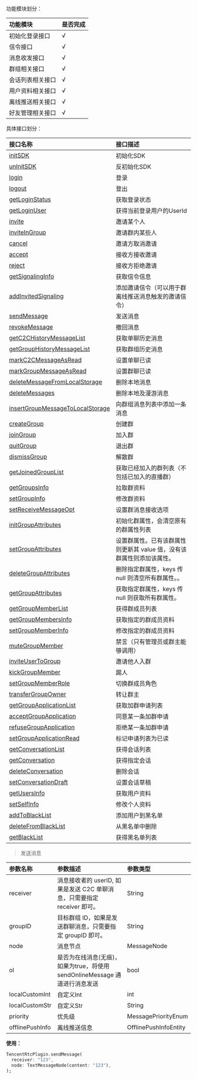 功能模块划分：

| 功能模块        | 是否完成 |
|:---------------|:--------|
| 初始化登录接口   | √       |
| 信令接口        | √       |
| 消息收发接口    | √       |
| 群组相关接口    | √       |
| 会话列表相关接口 | √       |
| 用户资料相关接口 | √       |
| 离线推送相关接口 | √       |
| 好友管理相关接口 | √       |


具体接口划分：

| 接口名称                                                                                         | 接口描述                                                       |
|:------------------------------------------------------------------------------------------------|:--------------------------------------------------------------|
| [initSDK](https://www.yuque.com/jiangjuhong/tencent-im-flutter/dgoz8g)                          | 初始化SDK                                                      |
| [unInitSDK](https://www.yuque.com/jiangjuhong/tencent-im-flutter/ba3xc4)                        | 反初始化SDK                                                    |
| [login](https://www.yuque.com/jiangjuhong/tencent-im-flutter/wpcivd)                            | 登录                                                           |
| [logout](https://www.yuque.com/jiangjuhong/tencent-im-flutter/pngtrp)                           | 登出                                                           |
| [getLoginStatus](https://www.yuque.com/jiangjuhong/tencent-im-flutter/ibx4fz)                   | 获取登录状态                                                    |
| [getLoginUser](https://www.yuque.com/jiangjuhong/tencent-im-flutter/ba12bq)                     | 获得当前登录用户的UserId                                        |
| [invite](https://www.yuque.com/jiangjuhong/tencent-im-flutter/wfmnxa)                           | 邀请某个人                                                     |
| [inviteInGroup](https://www.yuque.com/jiangjuhong/tencent-im-flutter/apvk3r)                    | 邀请群内某些人                                                  |
| [cancel](https://www.yuque.com/jiangjuhong/tencent-im-flutter/rul9zz)                           | 邀请方取消邀请                                                  |
| [accept](https://www.yuque.com/jiangjuhong/tencent-im-flutter/izqr2w)                           | 接收方接收邀请                                                  |
| [reject](https://www.yuque.com/jiangjuhong/tencent-im-flutter/peyqzg)                           | 接收方拒绝邀请                                                  |
| [getSignalingInfo](https://www.yuque.com/jiangjuhong/tencent-im-flutter/tqezf5)                 | 获取信令信息                                                    |
| [addInvitedSignaling](https://www.yuque.com/jiangjuhong/tencent-im-flutter/pbcnge)              | 添加邀请信令（可以用于群离线推送消息触发的邀请信令）                 |
| [sendMessage](https://www.yuque.com/jiangjuhong/tencent-im-flutter/iwzxm0)                      | 发送消息                                                       |
| [revokeMessage](https://www.yuque.com/jiangjuhong/tencent-im-flutter/cmzefm)                    | 撤回消息                                                       |
| [getC2CHistoryMessageList](https://www.yuque.com/jiangjuhong/tencent-im-flutter/zsgx99)         | 获取单聊历史消息                                                |
| [getGroupHistoryMessageList](https://www.yuque.com/jiangjuhong/tencent-im-flutter/uo6i99)       | 获取群组历史消息                                                |
| [markC2CMessageAsRead](https://www.yuque.com/jiangjuhong/tencent-im-flutter/oiic2d)             | 设置单聊已读                                                    |
| [markGroupMessageAsRead](https://www.yuque.com/jiangjuhong/tencent-im-flutter/twt8oh)           | 设置群聊已读                                                    |
| [deleteMessageFromLocalStorage](https://www.yuque.com/jiangjuhong/tencent-im-flutter/)          | 删除本地消息                                                    |
| [deleteMessages](https://www.yuque.com/jiangjuhong/tencent-im-flutter/wu3m16)                   | 删除本地及漫游消息                                              |
| [insertGroupMessageToLocalStorage](https://www.yuque.com/jiangjuhong/tencent-im-flutter/gx2vx5) | 向群组消息列表中添加一条消息                                      |
| [createGroup](https://www.yuque.com/jiangjuhong/tencent-im-flutter/)                            | 创建群                                                         |
| [joinGroup](https://www.yuque.com/jiangjuhong/tencent-im-flutter/)                              | 加入群                                                         |
| [quitGroup](https://www.yuque.com/jiangjuhong/tencent-im-flutter/)                              | 退出群                                                         |
| [dismissGroup](https://www.yuque.com/jiangjuhong/tencent-im-flutter/)                           | 解散群                                                         |
| [getJoinedGroupList](https://www.yuque.com/jiangjuhong/tencent-im-flutter/)                     | 获取已经加入的群列表（不包括已加入的直播群）                        |
| [getGroupsInfo](https://www.yuque.com/jiangjuhong/tencent-im-flutter/)                          | 拉取群资料                                                     |
| [setGroupInfo](https://www.yuque.com/jiangjuhong/tencent-im-flutter/)                           | 修改群资料                                                     |
| [setReceiveMessageOpt](https://www.yuque.com/jiangjuhong/tencent-im-flutter/)                   | 设置群消息接收选项                                              |
| [initGroupAttributes](https://www.yuque.com/jiangjuhong/tencent-im-flutter/)                    | 初始化群属性，会清空原有的群属性列表                               |
| [setGroupAttributes](https://www.yuque.com/jiangjuhong/tencent-im-flutter/)                     | 设置群属性。已有该群属性则更新其 value 值，没有该群属性则添加该属性。 |
| [deleteGroupAttributes](https://www.yuque.com/jiangjuhong/tencent-im-flutter/)                  | 删除指定群属性，keys 传 null 则清空所有群属性。。                  |
| [getGroupAttributes](https://www.yuque.com/jiangjuhong/tencent-im-flutter/)                     | 获取指定群属性，keys 传 null 则获取所有群属性。                    |
| [getGroupMemberList](https://www.yuque.com/jiangjuhong/tencent-im-flutter/)                     | 获得群成员列表                                                  |
| [getGroupMembersInfo](https://www.yuque.com/jiangjuhong/tencent-im-flutter/)                    | 获取指定的群成员资料                                             |
| [setGroupMemberInfo](https://www.yuque.com/jiangjuhong/tencent-im-flutter/)                     | 修改指定的群成员资料                                             |
| [muteGroupMember](https://www.yuque.com/jiangjuhong/tencent-im-flutter/)                        | 禁言（只有管理员或群主能够调用）                                  |
| [inviteUserToGroup](https://www.yuque.com/jiangjuhong/tencent-im-flutter/)                      | 邀请他人入群                                                    |
| [kickGroupMember](https://www.yuque.com/jiangjuhong/tencent-im-flutter/)                        | 踢人                                                           |
| [setGroupMemberRole](https://www.yuque.com/jiangjuhong/tencent-im-flutter/)                     | 切换群成员角色                                                  |
| [transferGroupOwner](https://www.yuque.com/jiangjuhong/tencent-im-flutter/)                     | 转让群主                                                       |
| [getGroupApplicationList](https://www.yuque.com/jiangjuhong/tencent-im-flutter/)                | 获取加群申请列表                                                |
| [acceptGroupApplication](https://www.yuque.com/jiangjuhong/tencent-im-flutter/)                 | 同意某一条加群申请                                              |
| [refuseGroupApplication](https://www.yuque.com/jiangjuhong/tencent-im-flutter/)                 | 拒绝某一条加群申请                                              |
| [setGroupApplicationRead](https://www.yuque.com/jiangjuhong/tencent-im-flutter/)                | 标记申请列表为已读                                              |
| [getConversationList](https://www.yuque.com/jiangjuhong/tencent-im-flutter/)                    | 获得会话列表                                                    |
| [getConversation](https://www.yuque.com/jiangjuhong/tencent-im-flutter/)                        | 获得指定会话                                                    |
| [deleteConversation](https://www.yuque.com/jiangjuhong/tencent-im-flutter/)                     | 删除会话                                                       |
| [setConversationDraft](https://www.yuque.com/jiangjuhong/tencent-im-flutter/)                   | 设置会话草稿                                                    |
| [getUsersInfo](https://www.yuque.com/jiangjuhong/tencent-im-flutter/)                           | 获取用户资料                                                    |
| [setSelfInfo](https://www.yuque.com/jiangjuhong/tencent-im-flutter/)                            | 修改个人资料                                                    |
| [addToBlackList](https://www.yuque.com/jiangjuhong/tencent-im-flutter/)                         | 添加用户到黑名单                                                |
| [deleteFromBlackList](https://www.yuque.com/jiangjuhong/tencent-im-flutter/)                    | 从黑名单中删除                                                  |
| [getBlackList](https://www.yuque.com/jiangjuhong/tencent-im-flutter/)                           | 获得黑名单列表                                                  |


> 发送消息

| 参数名称         | 参数描述                                                               | 参数类型               |
|:----------------|:----------------------------------------------------------------------|:----------------------|
| receiver        | 消息接收者的 userID, 如果是发送 C2C 单聊消息，只需要指定 receiver 即可。    | String                |
| groupID         | 目标群组 ID，如果是发送群聊消息，只需要指定 groupID 即可。                 | String                |
| node            | 消息节点                                                               | MessageNode           |
| ol              | 是否为在线消息(无痕)，如果为true，将使用 sendOnlineMessage 通道进行消息发送 | bool                  |
| localCustomInt  | 自定义Int                                                             | int                   |
| localCustomStr  | 自定义Str                                                             | String                |
| priority        | 优先级                                                                | MessagePriorityEnum   |
| offlinePushInfo | 离线推送信息                                                           | OfflinePushInfoEntity |

**使用：**

```dart
TencentRtcPlugin.sendMessage(
  receiver: "123",
  node: TextMessageNode(content: "123"),
);
```


